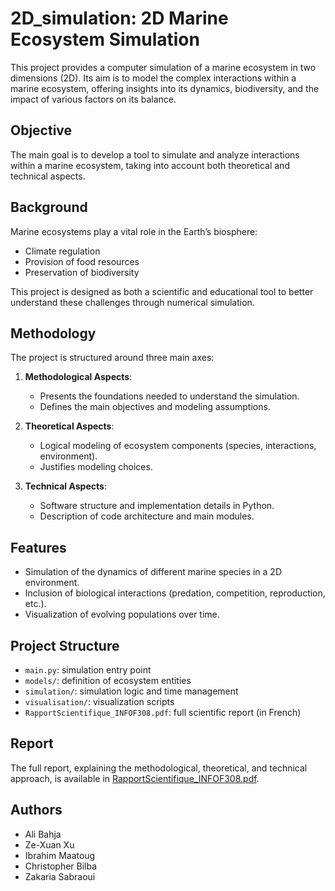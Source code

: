 # 2D_simulation: 2D Marine Ecosystem Simulation

This project provides a computer simulation of a marine ecosystem in two dimensions (2D). Its aim is to model the complex interactions within a marine ecosystem, offering insights into its dynamics, biodiversity, and the impact of various factors on its balance.

## Objective

The main goal is to develop a tool to simulate and analyze interactions within a marine ecosystem, taking into account both theoretical and technical aspects.

## Background

Marine ecosystems play a vital role in the Earth’s biosphere:
- Climate regulation
- Provision of food resources
- Preservation of biodiversity

This project is designed as both a scientific and educational tool to better understand these challenges through numerical simulation.

## Methodology

The project is structured around three main axes:

1. **Methodological Aspects**:  
   - Presents the foundations needed to understand the simulation.
   - Defines the main objectives and modeling assumptions.

2. **Theoretical Aspects**:  
   - Logical modeling of ecosystem components (species, interactions, environment).
   - Justifies modeling choices.

3. **Technical Aspects**:  
   - Software structure and implementation details in Python.
   - Description of code architecture and main modules.

## Features

- Simulation of the dynamics of different marine species in a 2D environment.
- Inclusion of biological interactions (predation, competition, reproduction, etc.).
- Visualization of evolving populations over time.


## Project Structure

- `main.py`: simulation entry point
- `models/`: definition of ecosystem entities
- `simulation/`: simulation logic and time management
- `visualisation/`: visualization scripts
- `RapportScientifique_INFOF308.pdf`: full scientific report (in French)

## Report

The full report, explaining the methodological, theoretical, and technical approach, is available in [RapportScientifique_INFOF308.pdf](./RapportScientifique_INFOF308.pdf).

## Authors

- Ali Bahja
- Ze-Xuan Xu
- Ibrahim Maatoug
- Christopher Bilba
- Zakaria Sabraoui 

